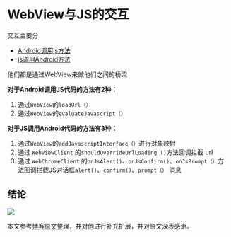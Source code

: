 # WebView与JS的交互

交互主要分

- [Android调用js方法](./Android调用js方法.md)
- [js调用Android方法](./Js调用Android方法.md)

他们都是通过WebView来做他们之间的桥梁



**对于Android调用JS代码的方法有2种：**

1. 通过`WebView`的`loadUrl（）` 
2. 通过`WebView`的`evaluateJavascript（）` 

**对于JS调用Android代码的方法有3种：**

1. 通过`WebView`的`addJavascriptInterface（）`进行对象映射
2. 通过 `WebViewClient` 的`shouldOverrideUrlLoading ()`方法回调拦截 url
3. 通过 `WebChromeClient` 的`onJsAlert()`、`onJsConfirm()`、`onJsPrompt（）`方法回调拦截JS对话框`alert()`、`confirm()`、`prompt（）` 消息



## 结论

![](https://gitee.com/zszdevelop/blogimage/raw/master/944365-613b57c93dff2eb8.png)

本文参考[博客原文](<https://www.jianshu.com/p/345f4d8a5cfa>)整理，并对他进行补充扩展，并对原文深表感谢。

